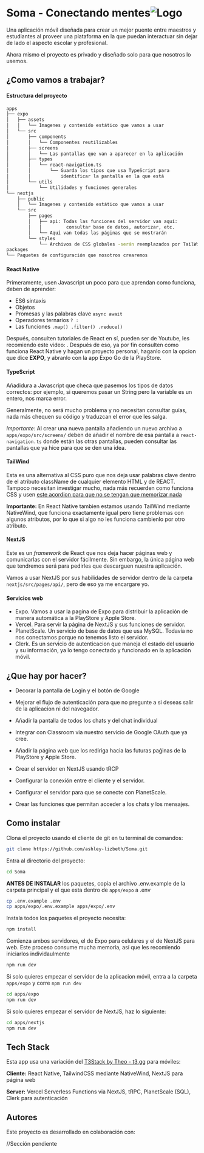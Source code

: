 # Soma - Conectando mentes![Logo](https://i.postimg.cc/13LS22DD/logo-soma-azul-bg-trans.png)

Una aplicación móvil diseñada para crear un mejor puente entre maestros y estudiantes al proveer una plataforma en la que puedan interactuar sin dejar de lado el aspecto escolar y profesional.

Ahora mismo el proyecto es privado y diseñado solo para que nosotros lo usemos.

## ¿Como vamos a trabajar?

#### Estructura del proyecto

```bash
apps
├── expo
│   ├── assets
│   │   └── Imagenes y contenido estático que vamos a usar
│   └── src
│       ├── components
│       │   └── Componentes reutilizables
│       ├── screens
│       │   └── Las pantallas que van a aparecer en la aplicación
│       ├── types
│       │   └── react-navigation.ts
│       │       └── Guarda los tipos que usa TypeScript para
│       │           identificar la pantalla en la que está
│       └── utils
│           └── Utilidades y funciones generales
└── nextjs
    ├── public
    │   └── Imagenes y contenido estático que vamos a usar
    └── src
        ├── pages
        │   ├── api: Todas las funciones del servidor van aquí:
        │   │         consultar base de datos, autorizar, etc.
        │   └── Aquí van todas las páginas que se mostrarán
        └── styles
            └── Archivos de CSS globales -serán reemplazados por TailWind
packages
└── Paquetes de configuración que nosotros crearemos
```

#### React Native

Primeramente, usen Javascript un poco para que aprendan como funciona, deben de aprender:

- ES6 sintaxis
- Objetos
- Promesas y las palabras clave `async await`
- Operadores ternarios `? :`
- Las funciones `.map() .filter() .reduce()`

Después, consulten tutoriales de React en sí, pueden ser de Youtube, les recomiendo este video: . Después de eso, ya por fin consulten como funciona React Native y hagan un proyecto personal, haganlo con la opcion que dice **EXPO**, y abranlo con la app Expo Go de la PlayStore.

#### TypeScript

Añadidura a Javascript que checa que pasemos los tipos de datos correctos: por ejemplo, si queremos pasar un String pero la variable es un entero, nos marca error.

Generalmente, no será mucho problema y no necesitan consultar guías, nada más chequen su código y traduzcan el error que les salga.

_Importante:_
Al crear una nueva pantalla añadiendo un nuevo archivo a `apps/expo/src/screens/` deben de añadir el nombre de esa pantalla a `react-navigation.ts` donde están las otras pantallas, pueden consultar las pantallas que ya hice para que se den una idea.

#### TailWind

Esta es una alternativa al CSS puro que nos deja usar palabras clave dentro de el atributo className de cualquier elemento HTML y de REACT.
Tampoco necesitan investigar mucho, nada más recuerden como funciona CSS y usen [este acordion para que no se tengan que memorizar nada](https://tailwindcomponents.com/cheatsheet/)

**Importante:** En React Native tambien estamos usando TailWind mediante NativeWind, que funciona exactamente igual pero tiene problemas con algunos atributos, por lo que si algo no les funciona cambienlo por otro atributo.

#### NextJS

Este es un _framework_ de React que nos deja hacer páginas web y comunicarlas con el servidor fácilmente. Sin embargo, la única página web que tendremos será para pedirles que descarguen nuestra aplicación.

Vamos a usar NextJS por sus habilidades de servidor dentro de la carpeta `nextjs/src/pages/api/`, pero de eso ya me encargare yo.

#### Servicios web

- Expo. Vamos a usar la pagina de Expo para distribuir la aplicación de manera automática a la PlayStore y Apple Store.
- Vercel. Para servir la página de NextJS y sus funciones de servidor.
- PlanetScale. Un servicio de base de datos que usa MySQL. Todavia no nos conectamos porque no tenemos listo el servidor.
- Clerk. Es un servicio de autenticacion que maneja el estado del usuario y su información, ya lo tengo conectado y funcionado en la aplicación móvil.

## ¿Que hay por hacer?

- Decorar la pantalla de Login y el botón de Google

- Mejorar el flujo de autenticación para que no pregunte a si deseas salir de la aplicacion ni del navegador.

- Añadir la pantalla de todos los chats y del chat individual

- Integrar con Classroom via nuestro servicio de Google OAuth que ya cree.

- Añadir la página web que los rediriga hacia las futuras paǵinas de la PlayStore y Apple Store.

- Crear el servidor en NextJS usando tRCP

- Configurar la conexión entre el cliente y el servidor.

- Configurar el servidor para que se conecte con PlanetScale.

- Crear las funciones que permitan acceder a los chats y los mensajes.

## Como instalar

Clona el proyecto usando el cliente de git en tu terminal de comandos:

```bash
git clone https://github.com/ashley-lizbeth/Soma.git
```

Entra al directorio del proyecto:

```bash
cd Soma
```

**ANTES DE INSTALAR** los paquetes, copia el archivo .env.example de la carpeta principal y el que esta dentro de `apps/expo` a .env
```bash
cp .env.example .env
cp apps/expo/.env.example apps/expo/.env
```

Instala todos los paquetes el proyecto necesita:
```bash
npm install
```

Comienza ambos servidores, el de Expo para celulares y el de NextJS para web. Este proceso consume mucha memoria, así que les recomiendo iniciarlos individaulmente

```bash
npm run dev
```

Si solo quieres empezar el servidor de la aplicacion móvil, entra a la carpeta `apps/expo` y corre `npm run dev`

```bash
cd apps/expo
npm run dev
```

Si solo quieres empezar el servidor de NextJS, haz lo siguiente:

```bash
cd apps/nextjs
npm run dev
```

## Tech Stack

Esta app usa una variación del [T3Stack by Theo - t3.gg](https://github.com/t3-oss/create-t3-turbo.git) para móviles:

**Cliente:** React Native, TailwindCSS mediante NativeWind, NextJS para página web

**Server:** Vercel Serverless Functions via NextJS, tRPC, PlanetScale (SQL), Clerk para autenticación

## Autores

Este proyecto es desarrollado en colaboración con:

//Sección pendiente
